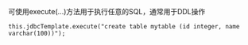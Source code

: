 可使用execute\(...\)方法用于执行任意的SQL，通常用于DDL操作

```
this.jdbcTemplate.execute("create table mytable (id integer, name varchar(100))");
```



